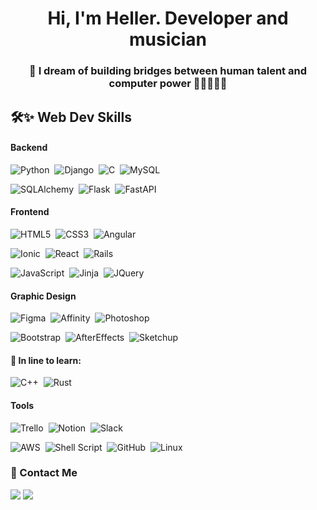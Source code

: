<h1 align="center">Hi, I'm Heller. Developer and musician</h1>
<h3 align="center">🌉 I dream of building bridges between human talent and computer power 🧑🏻‍💻✨🦾</h3>
<h3 align="center"></h3>
    
## 🛠✨ Web Dev Skills

#### Backend


![Python](https://img.shields.io/badge/Python-steelblue?style=flat&logo=python&logoColor=ffdd54)&nbsp;
![Django](https://img.shields.io/badge/Django-darkgreen?style=flat&logo=django&logoColor=white)&nbsp;
![C](https://img.shields.io/badge/C-dodgerblue?style=flat&logo=c&logoColor=white)&nbsp;
![MySQL](https://img.shields.io/badge/MySQL-blue?style=flat&logo=mysql&logoColor=white)&nbsp;
     
![SQLAlchemy](https://img.shields.io/badge/SQLAlchemy-darkred?style=flat)&nbsp;
![Flask](https://img.shields.io/badge/Flask-red?style=flat&logo=flask&logoColor=black)&nbsp;
![FastAPI](https://img.shields.io/badge/FastAPI-turquoise?style=flat&logo=fastapi&logoColor=white)&nbsp;

#### Frontend

![HTML5](https://img.shields.io/badge/HTML5-orangered?style=flat&logo=html5&logoColor=white)&nbsp;
![CSS3](https://img.shields.io/badge/CSS3-blue?style=flat&logo=css3&logoColor=white)&nbsp;
![Angular](https://img.shields.io/badge/Angular-red?style=flat&logo=angular&logoColor=white)&nbsp;
      
![Ionic](https://img.shields.io/badge/Ionic-dodgerblue?style=flat&logo=ionic&logoColor=ghostwhite)&nbsp;
![React](https://img.shields.io/badge/React-ghostwhite?style=flat&logo=react&logoColor=dodgerblue)&nbsp;
![Rails](https://img.shields.io/badge/Rails-darkred?style=flat&logo=ruby&logoColor=ghostwhite)&nbsp;
     
![JavaScript](https://img.shields.io/badge/JavaScript-%23F7DF1E?style=flat&logo=javascript&logoColor=black)&nbsp;
![Jinja](https://img.shields.io/badge/Jinja-232F3E?style=flat&logo=jinja&logoColor=red)&nbsp;
![JQuery](https://img.shields.io/badge/JQuery-232F3E?style=flat&logo=jquery&logoColor=blue)&nbsp;


#### Graphic Design

![Figma](https://img.shields.io/badge/Figma-gray?style=flat&logo=figma&logoColor=cherry)&nbsp;
![Affinity](https://img.shields.io/badge/Affinity-gray?style=flat&logo=affinity&logoColor=dodgerblue)&nbsp;
![Photoshop](https://img.shields.io/badge/Photoshop-midnightblue?style=flat&logo=adobephotoshop&logoColor=cornflowerblue)&nbsp;
     
![Bootstrap](https://img.shields.io/badge/bootstrap-purple?style=flat&logo=boostrap&logoColor=white)&nbsp;
![AfterEffects](https://img.shields.io/badge/After_Effects-indigo?style=flat&logo=adobeaftereffects&logoColor=plum)&nbsp;
![Sketchup](https://img.shields.io/badge/SketchUp-midnightblue?style=flat&logo=sketchup&logoColor=dodgerblue)&nbsp;



#### 🌱 In line to learn:

![C++](https://img.shields.io/badge/c++-blue?style=flat&logo=c%2B%2B&logoColor=lightblue)&nbsp;
![Rust](https://img.shields.io/badge/Rust-232F3E?style=flat&logo=rust&logoColor=darkorange)&nbsp;


#### Tools

![Trello](https://img.shields.io/badge/Trello-blue?style=flat&logo=trello&logoColor=white)&nbsp;
![Notion](https://img.shields.io/badge/Notion-white?style=flat&logo=notion&logoColor=232323)&nbsp;
![Slack](https://img.shields.io/badge/Slack-purple?style=flat&logo=slack&logoColor=yellow)&nbsp;


![AWS](https://img.shields.io/badge/AWS-ghostwhite?style=flat&logo=amazon-aws&logoColor=orange)&nbsp;
![Shell Script](https://img.shields.io/badge/Bash-232F3E?style=flat&logo=gnu-bash&logoColor=white)&nbsp;
![GitHub](https://img.shields.io/badge/GitHub-581845?style=flat&logo=github&logoColor=white)&nbsp;
![Linux](https://img.shields.io/badge/Linux-white?style=flat&logo=linux&logoColor=black)&nbsp;

<h3>💬 Contact Me</h3>

[<img src="https://img.shields.io/badge/Gmail-red?&style=for-the-badge&logo=gmail&logoColor=white"/>](mailto:hellerdejanuar@gmail.com)
[<img src="https://img.shields.io/badge/Linkedin-blue?&style=for-the-badge&logo=linkedin&logoColor=ghostwhite"/>](https://www.linkedin.com/in/mauricio-heller-47798a1ba/)
   
